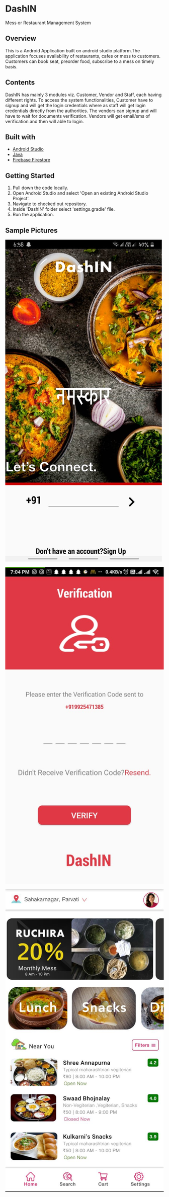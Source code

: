 # DashIN
Mess or Restaurant Management System  

## Overview
  This is a Android Application built on android studio platform.The application focuses availability of restaurants, cafes or mess to customers.
  Customers can book seat, preorder food, subscribe to a mess on timely basis.
  
## Contents
  DashIN has mainly 3 modules viz. Customer, Vendor and Staff, each having different rights. To access the system functionalities, Customer have to signup and will get the login credentials
  where as staff will get login credentials directly from the authorities. The vendors can signup and will have to wait for documents verification. Vendors will get email/sms of verification and then will able to login.
  
## Built with
  - [Android Studio](https://developer.android.com/studio)
  - [Java](https://www.oracle.com/in/java/technologies/javase-downloads.html)
  - [Firebase Firestore](https://console.firebase.google.com/u/0/?gclid=CjwKCAjw5vz2BRAtEiwAbcVILxqA7VehNr0I-Ws_2E2jZ9TllhHdfl-ZHNx3v_yjsQgKJolLqzVJFRoCsksQAvD_BwE)   

## Getting Started
  1. Pull down the code locally.                                                           
  2. Open Android Studio and select 'Open an existing Android Studio Project'.                                        
  3. Navigate to checked out repository.                                        
  4. Inside 'DashIN' folder select 'settings.gradle' file.                       
  5. Run the application.                                      
  
## Sample Pictures

![text](https://github.com/shreyakajbaje/DashIN/blob/master/Sample%20Pictures/Image%201.jpeg)                           

![text](https://github.com/shreyakajbaje/DashIN/blob/master/Sample%20Pictures/Image%202.jpeg)                                

![text](https://github.com/shreyakajbaje/DashIN/blob/master/Sample%20Pictures/Image%203.jpeg)                                              
